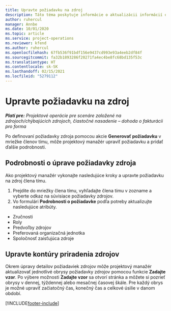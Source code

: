 ```yaml
---
title: Upravte požiadavku na zdroj
description: Táto téma poskytuje informácie o aktualizácii informácií o požiadavkách zdrojov.
author: ruhercul
manager: Annbe
ms.date: 10/01/2020
ms.topic: article
ms.service: project-operations
ms.reviewer: kfend
ms.author: ruhercul
ms.openlocfilehash: 67fb536f91bdf156e9437cd993e93a4eeb2df84f
ms.sourcegitcommit: fa32b1893286f20271fa4ec4be8fc68bd135f53c
ms.translationtype: HT
ms.contentlocale: sk-SK
ms.lasthandoff: 02/15/2021
ms.locfileid: "5279112"
---
```

# <a name="edit-a-resource-requirement"></a>Upravte požiadavku na zdroj

_**Platí pre:** Projektové operácie pre scenáre založené na zdrojoch/chýbajúcich zdrojoch, čiastočné nasadenie – dohoda o fakturácii pro forma_

Po definovaní požiadavky zdroja pomocou akcie **Generovať požiadavku** v mriežke členov tímu, môže projektový manažér upraviť požiadavku a pridať ďalšie podrobnosti.

## <a name="edit-resource-requirement-details"></a>Podrobnosti o úprave požiadavky zdroja

Ako projektový manažér vykonajte nasledujúce kroky a upravte požiadavku na zdroj člena tímu.

1. Prejdite do mriežky člena tímu, vyhľadajte člena tímu v zozname a vyberte odkaz na súvisiace požiadavky zdrojov.
2. Vo formulári **Podrobnosti o požiadavke** podľa potreby aktualizujte nasledujúce atribúty.

- Zručnosti
- Roly
- Predvoľby zdrojov
- Preferovaná organizačná jednotka
- Spoločnosť zaisťujúca zdroje

## <a name="edit-resource-assignment-contours"></a>Upravte kontúry priradenia zdrojov

Okrem úpravy detailov požiadaviek zdrojov môže projektový manažér aktualizovať jednotlivé obrysy požiadavky zdrojov pomocou funkcie **Zadajte vzor**. Po výbere možnosti **Zadajte vzor** sa otvorí stránka a môžete si pozrieť obrysy v dennej, týždennej alebo mesačnej časovej škále. Pre každý obrys je možné upraviť začiatočný čas, konečný čas a celkové úsilie v danom období.

[!INCLUDE[footer-include](../includes/footer-banner.md)]